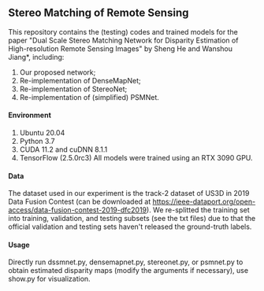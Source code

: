 ## Stereo Matching of Remote Sensing

This repository contains the (testing) codes and trained models for the paper "Dual Scale Stereo Matching Network for Disparity Estimation of High-resolution Remote Sensing Images" by Sheng He and Wanshou Jiang*, including:
1. Our proposed network;
2. Re-implementation of DenseMapNet;
3. Re-implementation of StereoNet;
4. Re-implementation of (simplified) PSMNet.


#### Environment
1. Ubuntu 20.04
2. Python 3.7
3. CUDA 11.2 and cuDNN 8.1.1
4. TensorFlow (2.5.0rc3)
All models were trained using an RTX 3090 GPU.


#### Data
The dataset used in our experiment is the track-2 dataset of US3D in 2019 Data Fusion Contest (can be downloaded at https://ieee-dataport.org/open-access/data-fusion-contest-2019-dfc2019). We re-splitted the training set into training, validation, and testing subsets (see the txt files) due to that the official validation and testing sets haven't released the ground-truth labels.


#### Usage
Directly run dssmnet.py, densemapnet.py, stereonet.py, or psmnet.py to obtain estimated disparity maps (modify the arguments if necessary), use show.py for visualization.
